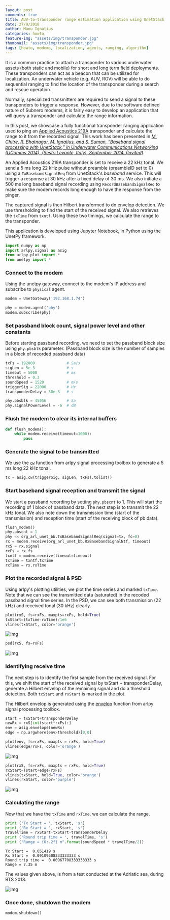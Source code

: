 ```yaml
---
layout: post
comments: true
title: AUV-to-transponder range estimation application using UnetStack
date: 27/9/2018
author: Manu Ignatius
categories: howto
feature-img: "assets/img/transponder.jpg"
thumbnail: "assets/img/transponder.jpg"
tags: [howto, modems, localization, agents, ranging, algorithm]
---
```


It is a common practice to attach a transponder to various underwater assets (both static and mobile) for short and long term field deployments. These transponders can act as a beacon that can be utilized for localization. An underwater vehicle (e.g. AUV, ROV) will be able to do sequential ranging to find the location of the transponder during a search and rescue operation.

Normally, specialized transmitters are required to send a signal to these transponders to trigger a response. However, due to the software defined nature of Subnero modems, it is fairly easy to develop an application that will query a transponder and calculate the range information.


In this post, we showcase a fully functional transponder ranging application used to ping an [Applied Acoustics 219A](https://www.ashtead-technology.com/rental-equipment/aa-219-micro-beacon/) transponder and calculate the range to it from the recorded signal. This work has been presented in [_M. Chitre, R. Bhatnagar, M. Ignatius, and S. Suman, “Baseband signal processing with UnetStack,” in Underwater Communications Networking (UComms 2014), (Sestri Levante, Italy), September 2014. (Invited)_](http://arl.nus.edu.sg/twiki6/pub/ARL/BibEntries/sdmodem.pdf).

An Applied Acoustics 219A transponder is set to receive a 22 kHz tonal. We send a 5 ms long 22 kHz pulse without preamble (preambleID set to 0) using a `TxBasebandSignalReq` from UnetStack's _baseband_ service. This will trigger a response at 30 kHz after a fixed delay of 30 ms. We also initiate a 500 ms long baseband signal recording using `RecordBasebandSignalReq` to make sure the modem records long enough to have the response from the pinger.

The captured signal is then Hilbert transformed to do envelop detection. We use thresholding to find the start of the received signal. We also retrieves the `txTime` from `txntf`. Using these two timings, we calculate the range to the transponder.

This application is developed using Jupyter Notebook, in Python using the UnetPy framework.


```python
import numpy as np
import arlpy.signal as asig
from arlpy.plot import *
from unetpy import *
```

### Connect to the modem
Using the unetpy gateway, connect to the modem's IP address and subscribe to `physical` agent.


```python
modem = UnetGateway('192.168.1.74')
```


```python
phy = modem.agent('phy')
modem.subscribe(phy)
```

### Set passband block count, signal power level and other constants
Before starting passband recording, we need to set the passband block size using `phy.pbsblk` parameter. (Passband block size is the number of samples in a block of recorded passband data)


```python
txFs = 192000              # Sa/s
sigLen = 5e-3              # s
timeout = 5000             # ms
threshold = 0.3
soundSpeed = 1520          # m/s
triggerSig = 22000         # Hz
transponderDelay = 30e-3   # s

phy.pbsblk = 45056         # Sa
phy.signalPowerLevel = -6  # dB
```

### Flush the modem to clear its internal buffers


```python
def flush_modem():
    while modem.receive(timeout=1000):
        pass
```

### Generate the signal to be transmitted
We use the [`cw`](https://arlpy.readthedocs.io/en/latest/signal.html#arlpy.signal.cw) function from arlpy signal processing toolbox to generate a 5 ms long 22 kHz tonal.


```python
tx = asig.cw(triggerSig, sigLen, txFs).tolist()
```

### Start baseband signal reception and transmit the signal
We start a passband recording by setting `phy.pbscnt` to 1. This will start the recording of 1 block of passband data. The next step is to transmit the 22 kHz tonal. We also note down the transmission time (start of the transmission) and reception time (start of the receiving block of pb data).


```python
flush_modem()
phy.pbscnt = 1
phy << org_arl_unet_bb.TxBasebandSignalReq(signal=tx, fc=0)
rx = modem.receive(org_arl_unet_bb.RxBasebandSignalNtf, timeout)
rxS = rx.signal
rxFs = rx.fs
txntf = modem.receive(timeout=timeout)
txTime = txntf.txTime
rxTime = rx.rxTime
```

### Plot the recorded signal & PSD
Using arlpy's plotting utilities, we plot the time series and marked `txTime`. Note that we can see the transmitted data (saturated) in the recoded passband signal time series. In the PSD, we can see both transmission (22 kHz) and received tonal (30 kHz) clearly.


```python
plot(rxS, fs=rxFs, maxpts=rxFs, hold=True)
txStart=(txTime-rxTime)/1e6
vlines(txStart, color='orange')
```

![img](../assets/img/bokeh_plot_1.png)



```python
psd(rxS, fs=rxFs)
```

![img](../assets/img/bokeh_plot_2.png)



### Identifying receive time
The next step is to identify the first sample from the received signal. For this, we shift the start of the received signal by txStart + transponderDelay, generate a Hilbert envelop of the remaining signal and do a threshold detection. Both `txStart` and `rxStart` is marked in the plot.

The Hilbert envelop is generated using the [envelop](https://arlpy.readthedocs.io/en/latest/signal.html#arlpy.signal.envelope) function from arlpy signal processing toolbox.


```python
start = txStart+transponderDelay
newRx = rxS[int(start*rxFs):]
env = asig.envelope(newRx)
edge = np.argwhere(env>threshold)[0,0]
```


```python
plot(env, fs=rxFs, maxpts = rxFs, hold=True)
vlines(edge/rxFs, color='orange')
```
![img](../assets/img/bokeh_plot_3.png)


```python
plot(rxS, fs=rxFs, maxpts = rxFs, hold=True)
rxStart=(start+edge/rxFs)
vlines(txStart, hold=True, color='orange')
vlines(rxStart, color='purple')
```

![img](../assets/img/bokeh_plot_4.png)
### Calculating the range
Now that we have the `txTime` and `rxTime`, we can calculate the range.

```python
print ('Tx Start = ', txStart, 's')
print ('Rx Start = ', rxStart, 's')
travelTime = rxStart-txStart-transponderDelay
print ('Round trip time = ', travelTime, 's')
print ("Range = {0:.2f} m".format(soundSpeed * travelTime/2))
```

    Tx Start =  0.051419 s
    Rx Start =  0.09109608333333333 s
    Round trip time =  0.00967708333333333 s
    Range = 7.35 m

The values given above, is from a test conducted at the Adriatic sea, during BTS 2018.

![img](../assets/img/testing.jpg)

### Once done, shutdown the modem
```python
modem.shutdown()
```
